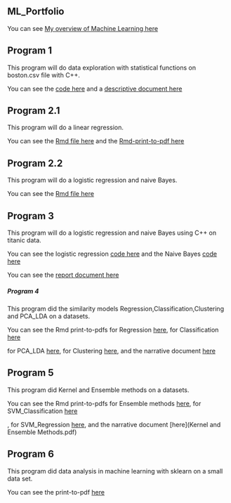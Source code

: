 ## ML_Portfolio
 You can see [My overview of Machine Learning here](ML_Overview.pdf) 


## Program 1

This program will do data exploration with statistical  functions on boston.csv file with C++.

You can see the [code here](Program_1.cpp) and a [descriptive document here](boston_document.pdf)


## Program 2.1

This program will do a linear regression.

You can see the [Rmd file here](regression.Rmd) and the [Rmd-print-to-pdf here](regression.pdf)


## Program 2.2

This program will do a logistic regression and naive Bayes.

You can see the [Rmd file here](Classification.Rmd)

## Program 3

This program will do a logistic regression and naive Bayes using C++ on titanic data.

You can see the logistic regression [code here](LogisticRegression.cpp) and the Naive Bayes [code here](NaiveBayes.cpp)

You can see the [report document here](Report.pdf)

##### Program 4

This program did the similarity models Regression,Classification,Clustering and PCA_LDA on a datasets.

You can see the Rmd print-to-pdfs for Regression [here](RegressionNotebook.pdf), for Classification [here](ClassificationNotebook.pdf)

for PCA_LDA [here](PCA_LDA.pdf), for Clustering [here](ClusteringNotebook.pdf), and the narrative document [here](Searching_For_Similarity.pdf)

## Program 5

This program did Kernel and Ensemble methods on a datasets.

You can see the Rmd print-to-pdfs for Ensemble methods [here](ensemble_methods.pdf), for SVM_Classification [here](SVM_Classification.pdf)

, for SVM_Regression [here](SVM_Regression.pdf), and the narrative document [here](Kernel and Ensemble Methods.pdf)

## Program 6

This program did data analysis in machine learning with sklearn on a small data set.

You can see the print-to-pdf [here](MLwithSklearn.pdf)
